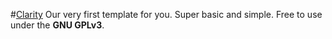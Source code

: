 #[Clarity](https://simplyu.github.io/clarity)
Our very first template for you. Super basic and simple. Free to use under the **GNU GPLv3**.
